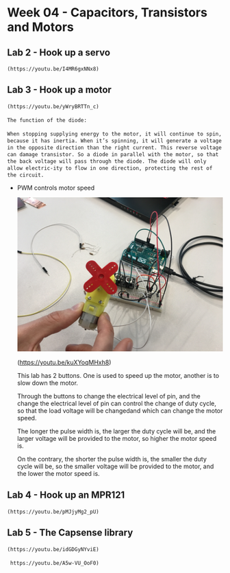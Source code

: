 # Week 04 - Capacitors, Transistors and Motors
## Lab 2 - Hook up a servo

    (https://youtu.be/I4MR6gxNNx8)

## Lab 3 - Hook up a motor

    (https://youtu.be/yWryBRTTn_c)

    The function of the diode:

    When stopping supplying energy to the motor, it will continue to spin, because it has inertia. When it’s spinning, it will generate a voltage in the opposite direction than the right current. This reverse voltage can damage transistor. So a diode in parallel with the motor, so that the back voltage will pass through the diode. The diode will only allow electric-ity to flow in one direction, protecting the rest of the circuit.
   

*  PWM controls motor speed

    ![alt text](https://github.com/lalisa777/xiaojielin/blob/master/Advanced%20Physical%20Computing/file/441572111817_.pic_hd.jpg)

     (https://youtu.be/kuXYoqMHxh8)

     This lab has 2 buttons. One is used to speed up the motor, another is to slow down the motor.

     Through the buttons to change the electrical level of pin, and the change the electrical level of pin can control the change of duty cycle, so that the load voltage will be changedand which can change the motor speed. 
     
     The longer the pulse width is, the larger the duty cycle will be, and the larger voltage will be provided to the motor, so higher the motor speed is. 
     
     On the contrary, the shorter the pulse width is, the smaller the duty cycle will be, so the smaller voltage will be provided to the motor, and the lower the motor speed is.

## Lab 4 - Hook up an MPR121

    (https://youtu.be/pMJjyMg2_pU)

## Lab 5 - The Capsense library

    (https://youtu.be/idGDGyNYviE)

     https://youtu.be/A5w-VU_OoF0)

     




